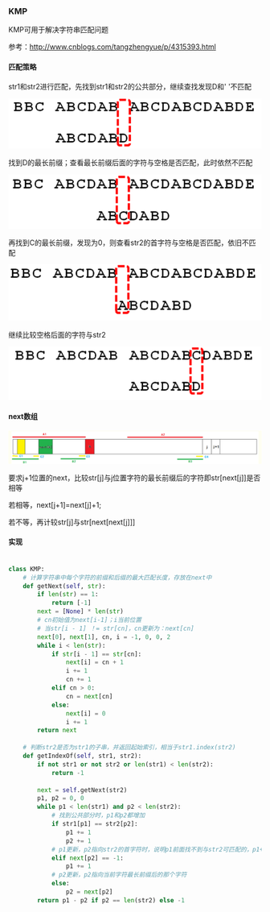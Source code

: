 ### KMP

KMP可用于解决字符串匹配问题

参考：http://www.cnblogs.com/tangzhengyue/p/4315393.html

#### 匹配策略

str1和str2进行匹配，先找到str1和str2的公共部分，继续查找发现D和' '不匹配

![](https://github.com/1273545169/course_note/blob/master/%E5%9B%BE%E7%89%87/kmp1.PNG)

找到D的最长前缀；查看最长前缀后面的字符与空格是否匹配，此时依然不匹配

![](https://github.com/1273545169/course_note/blob/master/%E5%9B%BE%E7%89%87/kmp2.PNG)

再找到C的最长前缀，发现为0，则查看str2的首字符与空格是否匹配，依旧不匹配

![](https://github.com/1273545169/course_note/blob/master/%E5%9B%BE%E7%89%87/kmp3.PNG)

继续比较空格后面的字符与str2

![](https://github.com/1273545169/course_note/blob/master/%E5%9B%BE%E7%89%87/kmp4.PNG)

#### next数组



![k=next[j]](https://github.com/1273545169/course_note/blob/master/%E5%9B%BE%E7%89%87/kmp5.PNG)

要求j+1位置的next，比较str[j]与j位置字符的最长前缀后的字符即str[next[j]]是否相等

若相等，next[j+1]=next[j]+1;

若不等，再计较str[j]与str[next[next[j]]]


#### 实现

```python

class KMP:
    # 计算字符串中每个字符的前缀和后缀的最大匹配长度，存放在next中
    def getNext(self, str):
        if len(str) == 1:
            return [-1]
        next = [None] * len(str)
        # cn初始值为next[i-1]；i当前位置
        # 当str[i - 1] ！= str[cn]，cn更新为：next[cn]
        next[0], next[1], cn, i = -1, 0, 0, 2
        while i < len(str):
            if str[i - 1] == str[cn]:
                next[i] = cn + 1
                i += 1
                cn += 1
            elif cn > 0:
                cn = next[cn]
            else:
                next[i] = 0
                i += 1
        return next

    # 判断str2是否为str1的子串，并返回起始索引，相当于str1.index(str2)
    def getIndexOf(self, str1, str2):
        if not str1 or not str2 or len(str1) < len(str2):
            return -1

        next = self.getNext(str2)
        p1, p2 = 0, 0
        while p1 < len(str1) and p2 < len(str2):
            # 找到公共部分时，p1和p2都增加
            if str1[p1] == str2[p2]:
                p1 += 1
                p2 += 1
            # p1更新，p2指向str2的首字符时，说明p1前面找不到与str2可匹配的，p1+1
            elif next[p2] == -1:
                p1 += 1
            # p2更新，p2指向当前字符最长前缀后的那个字符
            else:
                p2 = next[p2]
        return p1 - p2 if p2 == len(str2) else -1


```

